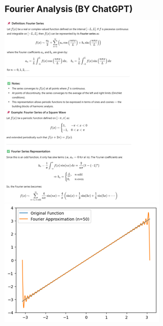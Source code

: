 # Fourier Analysis (BY ChatGPT)
![Alt text](FSDefinition.jpg)
![Alt text](example.jpg)
![Alt text](sawtt.png)
